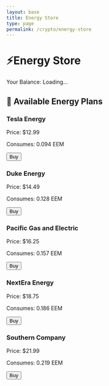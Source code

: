```yaml
---
layout: base
title: Energy Store
type: page
permalink: /crypto/energy-store
---
```


<html lang="en">
<head>
    <meta charset="UTF-8">
    <meta name="viewport" content="width=device-width, initial-scale=1.0">
    <title>Energy Store</title>
    <link href="https://cdn.jsdelivr.net/npm/tailwindcss@2.2.19/dist/tailwind.min.css" rel="stylesheet">
</head>

<body>
    <div class="main-content container mx-auto mt-8">
        <!-- Page Title -->
        <h1 class="text-3xl font-bold text-center mb-4">⚡Energy Store</h1>
        <div class="text-center text-lg text-green-300 mb-6">
            Your Balance: <span id="user-balance">Loading...</span>
        </div>
        <div id="notification" class="hidden text-center"></div>
        <script type="module">
        import { login, pythonURI, javaURI, fetchOptions } from '{{site.baseurl}}/assets/js/api/config.js';
        let userEmail = "";
        let userBalance = localStorage.getItem("userBalance");
        window.showNotification = function(message, isError = false) {
            const notification = document.getElementById('notification');
            notification.textContent = message;
            notification.className = `notification ${isError ? 'bg-red-500' : 'bg-green-500'} text-white px-4 py-2 rounded shadow-lg`;
            notification.style.display = 'block';
            setTimeout(() => {
                notification.style.display = 'none';
            }, 3000);
        };
        async function fetchUser() {
            try {
                const response = await fetch(`${javaURI}/api/person/get`, fetchOptions);
                if (response.ok) {
                    const userInfo = await response.json();
                    userEmail = userInfo.email;
                    localStorage.setItem("userEmail", userEmail);
                    fetchUserBalance();
                } else if (response.status === 401 || response.status === 201) {
                    document.getElementById('user-balance').innerText = "0.00";
                }
            } catch (error) {
                console.error("Error fetching user:", error);
            }
        }
        function updateBalance(balance) {
            const formattedBalance = parseFloat(balance).toFixed(2);
            document.getElementById('user-balance').innerText = formattedBalance;
            localStorage.setItem("userBalance", formattedBalance);
        }
        async function fetchUserBalance() {
            if (!userEmail) return;
            try {
                const balanceUrl = `${javaURI}/api/mining/mining-status`;
                const response = await fetch(balanceUrl, fetchOptions);
                if (!response.ok) throw new Error(`Failed to fetch balance: ${response.status}`);
                const balanceData = await response.json();
                updateBalance(balanceData.userBalance);
            } catch (error) {
                console.error("Error fetching balance:", error);
                document.getElementById('user-balance').innerText = "Error";
            }
        }
        window.buyEnergyPlan = async function(supplierName, eem) {
            fetchUser()
            try {
                const url = `${javaURI}/api/mining/chooseEnergy/${encodeURIComponent(supplierName)}/${eem}`;
                const response = await fetch(url, {
                    method: 'POST',
                    headers: {
                        'Content-Type': 'application/json'
                    }
                });
                if (response.ok) {
                    const result = await response.json();
                    alert(`Successfully purchased ${supplierName} plan (Consumes ${eem} EEM)`);
                    fetchUserBalance();
                } else {
                    const error = await response.json(); // ✅ Only call once
                    console.log(error); // ✅ Log it once
                    alert(`Error: ${error.message}`);
                }
            } catch (error) {
                console.error('Error during purchase:', error);
                alert('Purchase failed. Please try again.');
            }
        };
        fetchUser();
        setInterval(fetchUserBalance, 5000);
        </script>
        <!-- Energy Store Section -->
        <div id="energy-store" class="bg-gray-900 p-6 rounded-lg shadow-lg">
            <h2 class="text-xl font-bold text-green-400 mb-4">🛒 Available Energy Plans</h2>
            <div id="supplier-list" class="grid grid-cols-1 sm:grid-cols-2 lg:grid-cols-3 gap-6 text-gray-300">
                <!-- Energy plan cards -->
                <div class="bg-gray-800 p-6 rounded-lg shadow-xl">
                    <h3 class="text-2xl font-semibold text-green-400">Tesla Energy</h3>
                    <p class="text-lg mt-2">Price: $12.99</p>
                    <p class="text-sm text-green-300">Consumes: 0.094 EEM</p>
                    <button class="mt-4 w-full py-2 bg-green-500 text-white rounded-lg hover:bg-green-600"
                        onclick="buyEnergyPlan('Tesla Energy', 0.094)">Buy</button>
                </div>
                <div class="bg-gray-800 p-6 rounded-lg shadow-xl">
                    <h3 class="text-2xl font-semibold text-green-400">Duke Energy</h3>
                    <p class="text-lg mt-2">Price: $14.49</p>
                    <p class="text-sm text-green-300">Consumes: 0.128 EEM</p>
                    <button class="mt-4 w-full py-2 bg-green-500 text-white rounded-lg hover:bg-green-600"
                        onclick="buyEnergyPlan('Duke Energy', 0.128)">Buy</button>
                </div>
                <div class="bg-gray-800 p-6 rounded-lg shadow-xl">
                    <h3 class="text-2xl font-semibold text-green-400">Pacific Gas and Electric</h3>
                    <p class="text-lg mt-2">Price: $16.25</p>
                    <p class="text-sm text-green-300">Consumes: 0.157 EEM</p>
                    <button class="mt-4 w-full py-2 bg-green-500 text-white rounded-lg hover:bg-green-600"
                        onclick="buyEnergyPlan('Pacific Gas and Electric', 0.157)">Buy</button>
                </div>
                <div class="bg-gray-800 p-6 rounded-lg shadow-xl">
                    <h3 class="text-2xl font-semibold text-green-400">NextEra Energy</h3>
                    <p class="text-lg mt-2">Price: $18.75</p>
                    <p class="text-sm text-green-300">Consumes: 0.186 EEM</p>
                    <button class="mt-4 w-full py-2 bg-green-500 text-white rounded-lg hover:bg-green-600"
                        onclick="buyEnergyPlan('NextEra Energy', 0.186)">Buy</button>
                </div>
                <div class="bg-gray-800 p-6 rounded-lg shadow-xl">
                    <h3 class="text-2xl font-semibold text-green-400">Southern Company</h3>
                    <p class="text-lg mt-2">Price: $21.99</p>
                    <p class="text-sm text-green-300">Consumes: 0.219 EEM</p>
                    <button class="mt-4 w-full py-2 bg-green-500 text-white rounded-lg hover:bg-green-600"
                        onclick="buyEnergyPlan('Southern Company', 0.219)">Buy</button>
                </div>
            </div>
        </div>
    </div>
</body>
</html>
